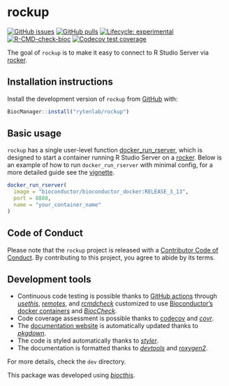 
<!-- README.md is generated from README.Rmd. Please edit that file -->

# rockup

<!-- badges: start -->

[![GitHub
issues](https://img.shields.io/github/issues/rytenlab/rockup)](https://github.com/rytenlab/rockup/issues)
[![GitHub
pulls](https://img.shields.io/github/issues-pr/rytenlab/rockup)](https://github.com/rytenlab/rockup/pulls)
[![Lifecycle:
experimental](https://img.shields.io/badge/lifecycle-experimental-orange.svg)](https://lifecycle.r-lib.org/articles/stages.html#experimental)
[![R-CMD-check-bioc](https://github.com/rytenlab/rockup/workflows/R-CMD-check-bioc/badge.svg)](https://github.com/rytenlab/rockup/actions)
[![Codecov test
coverage](https://codecov.io/gh/rytenlab/rockup/branch/main/graph/badge.svg)](https://app.codecov.io/gh/rytenlab/rockup?branch=main)
<!-- badges: end -->

The goal of `rockup` is to make it easy to connect to R Studio Server
via [rocker](https://github.com/rocker-org/rocker).

## Installation instructions

Install the development version of `rockup` from
[GitHub](https://github.com/rytenlab/rockup) with:

``` r
BiocManager::install("rytenlab/rockup")
```

## Basic usage

`rockup` has a single user-level function
[docker_run_rserver](https://rytenlab.github.io/rockup/reference/docker_run_rserver.html),
which is designed to start a container running R Studio Server on a
[rocker](https://github.com/rocker-org/rocker). Below is an example of
how to run `docker_run_rserver` with minimal config, for a more detailed
guide see the
[vignette](https://rytenlab.github.io/rockup/articles/rockup.html).

``` r
docker_run_rserver(
  image = "bioconductor/bioconductor_docker:RELEASE_3_13",
  port = 8888,
  name = "your_container_name"
)
```

## Code of Conduct

Please note that the `rockup` project is released with a [Contributor
Code of Conduct](http://bioconductor.org/about/code-of-conduct/). By
contributing to this project, you agree to abide by its terms.

## Development tools

-   Continuous code testing is possible thanks to [GitHub
    actions](https://www.tidyverse.org/blog/2020/04/usethis-1-6-0/)
    through *[usethis](https://CRAN.R-project.org/package=usethis)*,
    *[remotes](https://CRAN.R-project.org/package=remotes)*, and
    *[rcmdcheck](https://CRAN.R-project.org/package=rcmdcheck)*
    customized to use [Bioconductor’s docker
    containers](https://www.bioconductor.org/help/docker/) and
    *[BiocCheck](https://bioconductor.org/packages/3.14/BiocCheck)*.
-   Code coverage assessment is possible thanks to
    [codecov](https://codecov.io/gh) and
    *[covr](https://CRAN.R-project.org/package=covr)*.
-   The [documentation website](http://rytenlab.github.io/rockup) is
    automatically updated thanks to
    *[pkgdown](https://CRAN.R-project.org/package=pkgdown)*.
-   The code is styled automatically thanks to
    *[styler](https://CRAN.R-project.org/package=styler)*.
-   The documentation is formatted thanks to
    *[devtools](https://CRAN.R-project.org/package=devtools)* and
    *[roxygen2](https://CRAN.R-project.org/package=roxygen2)*.

For more details, check the `dev` directory.

This package was developed using
*[biocthis](https://bioconductor.org/packages/3.14/biocthis)*.
